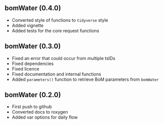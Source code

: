 ## bomWater (0.4.0)

* Converted style of functions to `tidyverse` style
* Added vignette
* Added tests for the core request functions

## bomWater (0.3.0)

* Fixed an error that could occur from multiple tsIDs
* Fixed dependencies
* Fixed licence
* Fixed documentation and internal functions
* Added `parameters()` function to retrieve BoM parameters from `bomWater`

## bomWater (0.2.0)

* First push to github
* Converted docs to roxygen
* Added var options for daily flow
